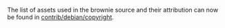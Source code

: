 The list of assets used in the brownie source and their attribution can now be found in [contrib/debian/copyright](../contrib/debian/copyright).
